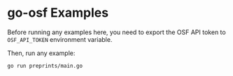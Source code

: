 # go-osf Examples

Before running any examples here, you need to export the OSF API token to `OSF_API_TOKEN` environment variable.

Then, run any example:

```
go run preprints/main.go
```
